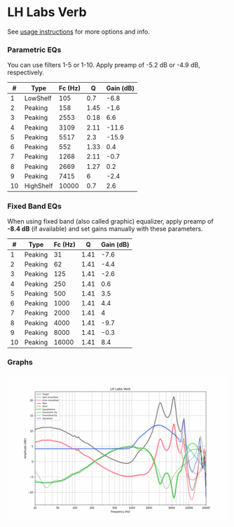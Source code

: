 # LH Labs Verb
See [usage instructions](https://github.com/jaakkopasanen/AutoEq#usage) for more options and info.

### Parametric EQs
You can use filters 1-5 or 1-10. Apply preamp of -5.2 dB or -4.9 dB, respectively.

|   # | Type      |   Fc (Hz) |    Q |   Gain (dB) |
|-----|-----------|-----------|------|-------------|
|   1 | LowShelf  |       105 | 0.7  |        -6.8 |
|   2 | Peaking   |       158 | 1.45 |        -1.6 |
|   3 | Peaking   |      2553 | 0.18 |         6.6 |
|   4 | Peaking   |      3109 | 2.11 |       -11.6 |
|   5 | Peaking   |      5517 | 2.3  |       -15.9 |
|   6 | Peaking   |       552 | 1.33 |         0.4 |
|   7 | Peaking   |      1268 | 2.11 |        -0.7 |
|   8 | Peaking   |      2669 | 1.27 |         0.2 |
|   9 | Peaking   |      7415 | 6    |        -2.4 |
|  10 | HighShelf |     10000 | 0.7  |         2.6 |

### Fixed Band EQs
When using fixed band (also called graphic) equalizer, apply preamp of **-8.4 dB** (if available) and set gains manually with these parameters.

|   # | Type    |   Fc (Hz) |    Q |   Gain (dB) |
|-----|---------|-----------|------|-------------|
|   1 | Peaking |        31 | 1.41 |        -7.6 |
|   2 | Peaking |        62 | 1.41 |        -4.4 |
|   3 | Peaking |       125 | 1.41 |        -2.6 |
|   4 | Peaking |       250 | 1.41 |         0.6 |
|   5 | Peaking |       500 | 1.41 |         3.5 |
|   6 | Peaking |      1000 | 1.41 |         4.4 |
|   7 | Peaking |      2000 | 1.41 |         4   |
|   8 | Peaking |      4000 | 1.41 |        -9.7 |
|   9 | Peaking |      8000 | 1.41 |        -0.3 |
|  10 | Peaking |     16000 | 1.41 |         8.4 |

### Graphs
![](./LH%20Labs%20Verb.png)
